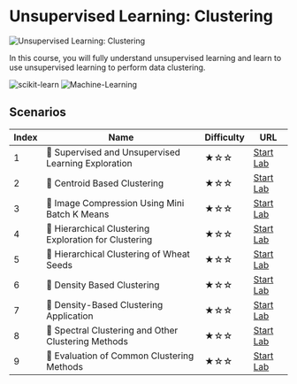 # Unsupervised Learning: Clustering

![Unsupervised Learning: Clustering](https://cover-creator.labex.io/unsupervised-learning-clustering.png)

In this course, you will fully understand unsupervised learning and learn to use unsupervised learning to perform data clustering.

![scikit-learn](https://img.shields.io/badge/scikit-learn-whitesmoke?style=for-the-badge&logo=scikit-learn)
![Machine-Learning](https://img.shields.io/badge/Machine-Learning-whitesmoke?style=for-the-badge&logo=machine-learning)


## Scenarios

|   Index | Name                                                 | Difficulty   | URL                                                                 |
|---------|------------------------------------------------------|--------------|---------------------------------------------------------------------|
|       1 | 📖 Supervised and Unsupervised Learning Exploration   | ★☆☆          | <a target='_blank' href='https://labex.io/labs/20815'>Start Lab</a> |
|       2 | 📖 Centroid Based Clustering                          | ★☆☆          | <a target='_blank' href='https://labex.io/labs/20754'>Start Lab</a> |
|       3 | 📖 Image Compression Using Mini Batch K Means         | ★☆☆          | <a target='_blank' href='https://labex.io/labs/20783'>Start Lab</a> |
|       4 | 📖 Hierarchical Clustering Exploration for Clustering | ★☆☆          | <a target='_blank' href='https://labex.io/labs/20782'>Start Lab</a> |
|       5 | 📖 Hierarchical Clustering of Wheat Seeds             | ★☆☆          | <a target='_blank' href='https://labex.io/labs/20779'>Start Lab</a> |
|       6 | 📖 Density Based Clustering                           | ★☆☆          | <a target='_blank' href='https://labex.io/labs/20770'>Start Lab</a> |
|       7 | 📖 Density-Based Clustering Application               | ★☆☆          | <a target='_blank' href='https://labex.io/labs/20820'>Start Lab</a> |
|       8 | 📖 Spectral Clustering and Other Clustering Methods   | ★☆☆          | <a target='_blank' href='https://labex.io/labs/20811'>Start Lab</a> |
|       9 | 📖 Evaluation of Common Clustering Methods            | ★☆☆          | <a target='_blank' href='https://labex.io/labs/20774'>Start Lab</a> |


